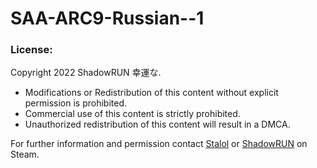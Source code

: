 # SAA-ARC9-Russian--1

### License:
Copyright 2022 ShadowRUN 幸運な.
- Modifications or Redistribution of this content without explicit permission is prohibited.
- Commercial use of this content is strictly prohibited.
- Unauthorized redistribution of this content will result in a DMCA.

For further information and permission contact [Stalol](https://steamcommunity.com/id/httpsexinternalxff) or [ShadowRUN](https://steamcommunity.com/id/RshaUdowN) on Steam.
